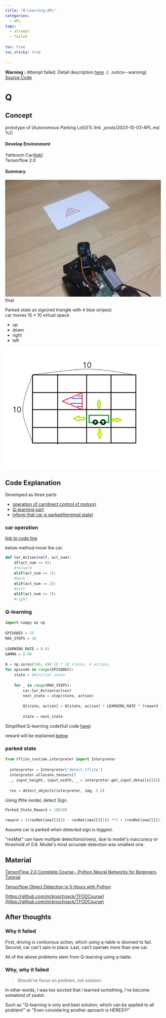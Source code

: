 ```yaml
---
title: "Q-Learning-APL"
categories:
  - APL
tags:
  - attempt
  - failed

toc: true
toc_sticky: true

---
```

**Warning :** Attempt failed. Detail description [here](#after-thoughts).
{: .notice--warning}
<a href="https://github.com/eabneka/q_learning_car" target="_blank" class="btn btn--success">Source Code</a>

# Q  


## Concept  
prototype of [Autonomous Parking Lot]({% link _posts/2023-10-03-APL.md %})
#### Develop Environment
Yahboom Car([link](https://category.yahboom.net/products/4wdrobot))  
Tensorflow 2.0

#### Summary



![simple](/assets/images/APL/IMG_0325.JPG)
final

Parked state as sign(red triangle with 4 blue stripes)  
car moves 10 * 10 virtual space
- up
- down
- right
- left  

![concept_painting](/assets/images/APL/concept_painting.png)




## Code Explanation

Developed as three parts
- <a href="#car-operation">operation of car(direct control of motors)</a>
- <a href="#q-learning">Q-learning part</a> 
- <a href="#parked-state">inform that car is parked(terminal state)</a>  

### car operation
<a href="https://github.com/eabneka/q_learning_car/blob/main/YB_Pcb_Car.py#L117" target="_blank">link to code line</a>

below method move the car.

```py
def Car_Action(self, act_num):
    if(act_num == 0):
    #forward
    elif(act_num == 1):
    #back
    elif(act_num == 2):
    #left
    elif(act_num == 3):
    #right
```
### Q-learning
```py
import numpy as np

EPISODES = 15
MAX_STEPS = 10

LEARNING_RATE = 0.81
GAMMA = 0.96

Q = np.zeros(100, 4)# 10 * 10 states, 4 actions
for episode in range(EPISODES):
    state = 5#initial state

    for _ in range(MAX_STEPS):
        car.Car_Action(action)
        next_state = step(state, action)

        Q[state, action] = Q[state, action] + LEARNING_RATE * (reward + GAMMA * np.max(Q[next_state, :]) - Q[state, action])

        state = next_state
```
Simplified Q-learning code(full code [here](https://github.com/eabneka/q_learning_car/blob/main/detectTwo.py))

reward will be explained [below](#parked-state)


### parked state

```py
from tflite_runtime.interpreter import Interpreter

  interpreter = Interpreter('detect.tflite')
  interpreter.allocate_tensors()
  _, input_height, input_width, _ = interpreter.get_input_details()[0]['shape']

  res = detect_objects(interpreter, img, 0.8)
```
Using tflite model, detect Sign.

```py
Parked_State_Reward = 188200

reward = ((resMat[small][0] - resMat[small][1]) **2 + (resMat[small][2] - resMat[small][3]) ** 2) / Parked_State_Reward
```
Assume car is parked when detected sign is biggest. 

"resMat" can have multiple detections(rows), due to model's inaccuracy or threshold of 0.8. Model's most accurate detection was smallest one.


## Material

[TensorFlow 2.0 Complete Course - Python Neural Networks for Beginners Tutorial](https://www.youtube.com/watch?v=tPYj3fFJGjk)

[Tensorflow Object Detection in 5 Hours with Python](https://www.youtube.com/watch?v=yqkISICHH-U)


[https://github.com/nicknochnack/TFODCourse](https://github.com/nicknochnack/TFODCourse)

## After thoughts
### Why it failed
First, driving is contiunous action, which using q-table is doomed to fail. Second, car can't spin in place. Last, can't operate more than one car.

All of the above problems stem from Q-learning using q-table.
### Why, why it failed
> Should've focus on problem, not solution.

In other words, I was too exicted that i learned something, i've become somekind of zealot.

Such as "Q-learning is only and best solution, which can be applied to all problem!" or "Even considering another aproach is HERESY!" 


